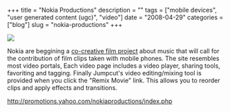+++
title = "Nokia Productions"
description = ""
tags = ["mobile devices", "user generated content (ugc)", "video"]
date = "2008-04-29"
categories = ["blog"]
slug = "nokia-productions"
+++



  <div class="notebook-screenshot"><a href="http://promotions.yahoo.com/nokiaproductions/index.php"><img src="//media.konigi.com/bluga/wt48170d815b593.jpg"/></a></div><p>Nokia are beggining a <a href="http://promotions.yahoo.com/nokiaproductions/index.php">co-creative film project</a> about music that will call for the contribution of film clips taken with mobile phones. The site resembles most video portals, Each video page includes a video player, sharing tools, favoriting and tagging. Finally Jumpcut's video editing/mixing tool is provided when you click the "Remix Movie" link. This allows you to reorder clips and apply effects and transitions.</p>
    
  <a href="http://promotions.yahoo.com/nokiaproductions/index.php">http://promotions.yahoo.com/nokiaproductions/index.php</a>
